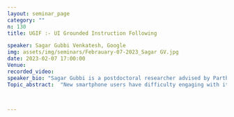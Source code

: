 ```yaml
---
layout: seminar_page
category: ""
n: 130
title: UGIF :- UI Grounded Instruction Following

speaker: Sagar Gubbi Venkatesh, Google
img: assets/img/seminars/Febrauary-07-2023_Sagar GV.jpg
date: 2023-02-07 17:00:00 
Venue: 
recorded_video: 
speaker_bio: "Sagar Gubbi is a postdoctoral researcher advised by Partha Talukdar at Google Research. His current research is on helping novice users learn how to navigate the Android UI by leveraging large language models. He has previously worked on low-power circuits and imitation learning for robots." 
Topic_abstract:  "New smartphone users have difficulty engaging with it and often use only a limited set of features like calling and messaging. These users are hesitant to explore using the smartphone and rely on experienced users to teach them how to use the phone. However, experienced users are not always around to guide them. To help new users learn how to use the phone on their own, we propose a natural language-based instruction following agent that operates over the UI and shows the user how to perform various tasks. Common how-to questions, such as 'How to block calls from unknown numbers?', are documented on support sites with a sequence of steps in natural language describing what the user should do. We parse these steps using Large Language Models (LLMs) and generate macros that can be executed on-device when the user asks a query. To evaluate this agent, we introduce UGIF-DataSet, a multi-lingual, multi-modal UI grounded dataset for step-by-step task completion on the smartphone. It contains 523 natural language instructions with paired sequences of multilingual UI screens and actions that show how to execute the task in eight languages. We compare the performance of different large language models including PaLM, GPT3, etc. and find that the end-to-end task completion success rate is 48% for English UI but the performance drops to 32% for non-English languages. We analyse the common failure modes of existing models on this task and point out areas for improvement."



---
```


